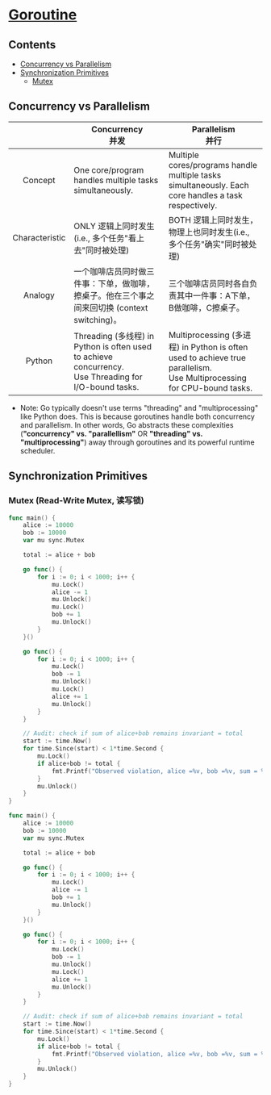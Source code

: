 # [Goroutine](https://github.com/szhou12/leetcode-go/blob/main/go_review/README.md)

## Contents
* [Concurrency vs Parallelism](#concurrency-vs-parallelism)
* [Synchronization Primitives](#synchronization-primitives)
    * [Mutex](#mutex-read-write-mutex-读写锁)

## Concurrency vs Parallelism
|| Concurrency <br>并发 | Parallelism <br>并行 |
| :-: | - | - |
|Concept|One core/program handles multiple tasks simultaneously.|Multiple cores/programs handle multiple tasks simultaneously. Each core handles a task respectively.|
|Characteristic|ONLY 逻辑上同时发生 (i.e., 多个任务"看上去"同时被处理)|BOTH 逻辑上同时发生，物理上也同时发生(i.e., 多个任务"确实"同时被处理)|
|Analogy|一个咖啡店员同时做三件事：下单，做咖啡，擦桌子。他在三个事之间来回切换 (context switching)。|三个咖啡店员同时各自负责其中一件事：A下单，B做咖啡，C擦桌子。|
|Python|Threading (多线程) in Python is often used to achieve concurrency.<br>Use Threading for I/O-bound tasks.|Multiprocessing (多进程) in Python is often used to achieve true parallelism.<br>Use Multiprocessing for CPU-bound tasks.|
* Note: Go typically doesn't use terms "threading" and "multiprocessing" like Python does. This is because goroutines handle both concurrency and parallelism. In other words, Go abstracts these complexities (**"concurrency" vs. "parallellism"** OR **"threading" vs. "multiprocessing"**) away through goroutines and its powerful runtime scheduler. 

## Synchronization Primitives
### Mutex (Read-Write Mutex, 读写锁)
```go
func main() {
    alice := 10000
    bob := 10000
    var mu sync.Mutex

    total := alice + bob

    go func() {
        for i := 0; i < 1000; i++ {
            mu.Lock()
            alice -= 1
            mu.Unlock()
            mu.Lock()
            bob += 1
            mu.Unlock()
        }
    }()

    go func() {
        for i := 0; i < 1000; i++ {
            mu.Lock()
            bob -= 1
            mu.Unlock()
            mu.Lock()
            alice += 1
            mu.Unlock()
        }
    }

    // Audit: check if sum of alice+bob remains invariant = total
    start := time.Now()
    for time.Since(start) < 1*time.Second {
        mu.Lock()
        if alice+bob != total {
            fmt.Printf("Observed violation, alice =%v, bob =%v, sum = %v\n", alice, bob, alice+bob)
        }
        mu.Unlock()
    }
}
```

```go
func main() {
    alice := 10000
    bob := 10000
    var mu sync.Mutex

    total := alice + bob

    go func() {
        for i := 0; i < 1000; i++ {
            mu.Lock()
            alice -= 1
            bob += 1
            mu.Unlock()
        }
    }()

    go func() {
        for i := 0; i < 1000; i++ {
            mu.Lock()
            bob -= 1
            mu.Unlock()
            mu.Lock()
            alice += 1
            mu.Unlock()
        }
    }

    // Audit: check if sum of alice+bob remains invariant = total
    start := time.Now()
    for time.Since(start) < 1*time.Second {
        mu.Lock()
        if alice+bob != total {
            fmt.Printf("Observed violation, alice =%v, bob =%v, sum = %v\n", alice, bob, alice+bob)
        }
        mu.Unlock()
    }
}
```
